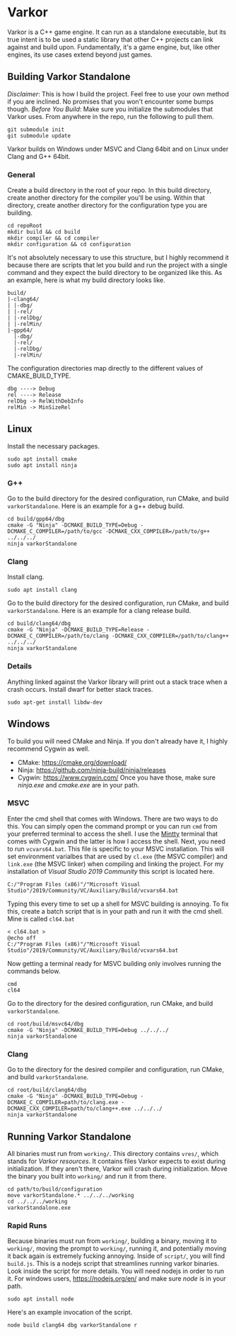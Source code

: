 # Varkor
Varkor is a C++ game engine. It can run as a standalone executable, but its true intent is to be used a static library that other C++ projects can link against and build upon. Fundamentally, it's a game engine, but, like other engines, its use cases extend beyond just games.

## Building Varkor Standalone
*Disclaimer*: This is how I build the project. Feel free to use your own method if you are inclined. No promises that you won't encounter some bumps though.
*Before You Build*: Make sure you initialize the submodules that Varkor uses. From anywhere in the repo, run the following to pull them.
```
git submodule init
git submodule update
```
Varkor builds on Windows under MSVC and Clang 64bit and on Linux under Clang and G++ 64bit.

### General
Create a build directory in the root of your repo. In this build directory, create another directory for the compiler you'll be using. Within that directory, create another directory for the configuration type you are building.
```
cd repoRoot
mkdir build && cd build
mkdir compiler && cd compiler
mkdir configuration && cd configuration
```
It's not absolutely necessary to use this structure, but I highly recommend it because there are scripts that let you build and run the project with a single command and they expect the build directory to be organized like this. As an example, here is what my build directory looks like.
```
build/
|-clang64/
| |-dbg/
| |-rel/
| |-relDbg/
| |-relMin/
|-gpp64/
  |-dbg/
  |-rel/
  |-relDbg/
  |-relMin/
```
The configuration directories map directly to the different values of CMAKE_BUILD_TYPE.
```
dbg ----> Debug
rel ----> Release
relDbg -> RelWithDebInfo
relMin -> MinSizeRel
```

## Linux
Install the necessary packages.
```
sudo apt install cmake
sudo apt install ninja
```

### G++
Go to the build directory for the desired configuration, run CMake, and build `varkorStandalone`. Here is an example for a g++ debug build.
```
cd build/gpp64/dbg
cmake -G "Ninja" -DCMAKE_BUILD_TYPE=Debug -DCMAKE_C_COMPILER=/path/to/gcc -DCMAKE_CXX_COMPILER=/path/to/g++ ../../../
ninja varkorStandalone
```

### Clang
Install clang.
```
sudo apt install clang
```
Go to the build directory for the desired configuration, run CMake, and build `varkorStandalone`. Here is an example for a clang release build.
```
cd build/clang64/dbg
cmake -G "Ninja" -DCMAKE_BUILD_TYPE=Release -DCMAKE_C_COMPILER=/path/to/clang -DCMAKE_CXX_COMPILER=/path/to/clang++ ../../../
ninja varkorStandalone
```

### Details
Anything linked against the Varkor library will print out a stack trace when a crash occurs. Install dwarf for better stack traces.
```
sudo apt-get install libdw-dev
```

## Windows
To build you will need CMake and Ninja. If you don't already have it, I highly recommend Cygwin as well.
- CMake:  https://cmake.org/download/
- Ninja:  https://github.com/ninja-build/ninja/releases
- Cygwin: https://www.cygwin.com/
Once you have those, make sure *ninja.exe* and *cmake.exe* are in your path.

### MSVC
Enter the cmd shell that comes with Windows. There are two ways to do this. You can simply open the command prompt or you can run `cmd` from your preferred terminal to access the shell. I use the [Mintty](https://mintty.github.io/) terminal that comes with Cygwin and the latter is how I access the shell.
Next, you need to run `vcvars64.bat`. This file is specific to your MSVC installation. This will set environment varialbes that are used by `cl.exe` (the MSVC compiler) and `link.exe` (the MSVC linker) when compiling and linking the project. For my installation of *Visual Studio 2019 Community* this script is located here.
```
C:/"Program Files (x86)"/"Microsoft Visual Studio"/2019/Community/VC/Auxiliary/Build/vcvars64.bat
```
Typing this every time to set up a shell for MSVC building is annoying. To fix this, create a batch script that is in your path and run it with the cmd shell. Mine is called `cl64.bat`
```
< cl64.bat >
@echo off
C:/"Program Files (x86)"/"Microsoft Visual Studio"/2019/Community/VC/Auxiliary/Build/vcvars64.bat
```
Now getting a terminal ready for MSVC building only involves running the commands below.
```
cmd
cl64
```
Go to the directory for the desired configuration, run CMake, and build `varkorStandalone`.
```
cd root/build/msvc64/dbg
cmake -G "Ninja" -DCMAKE_BUILD_TYPE=Debug ../../../
ninja varkorStandalone
```

### Clang
Go to the directory for the desired compiler and configuration, run CMake, and build `varkorStandalone`.
```
cd root/build/clang64/dbg
cmake -G "Ninja" -DCMAKE_BUILD_TYPE=Debug -DCMAKE_C_COMPILER=path/to/clang.exe -DCMAKE_CXX_COMPILER=path/to/clang++.exe ../../../
ninja varkorStandalone
```

## Running Varkor Standalone
All binaries must run from `working/`. This directory contains `vres/`, which stands for *Varkor resources*. It contains files Varkor expects to exist during initialization. If they aren't there, Varkor will crash during initialization. Move the binary you built into `working/` and run it from there.
```
cd path/to/build/configuration
move varkorStandalone.* ../../../working
cd ../../../working
varkorStandalone.exe
```

### Rapid Runs
Because binaries must run from `working/`, building a binary, moving it to `working/`, moving the prompt to `working/`, running it, and potentially moving it back again is extremely fucking annoying. Inside of `script/`, you will find `build.js`. This is a nodejs script that streamlines running varkor binaries. Look inside the script for more details. You will need nodejs in order to run it. For windows users, https://nodejs.org/en/ and make sure *node* is in your path.
```
sudo apt install node
```
Here's an example invocation of the script.
```
node build clang64 dbg varkorStandalone r
```